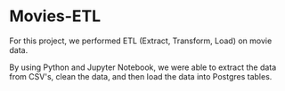 # Movies-ETL
For this project, we performed ETL (Extract, Transform, Load) on movie data. 

By using Python and Jupyter Notebook, we were able to extract the data from CSV's, clean the data, and then load the data into Postgres tables.
